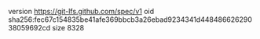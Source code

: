 version https://git-lfs.github.com/spec/v1
oid sha256:fec67c154835be41afe369bbcb3a26ebad9234341d44848662629038059692cd
size 8328
